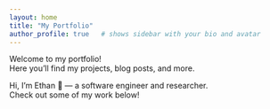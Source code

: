 ```yaml
---
layout: home
title: "My Portfolio"
author_profile: true   # shows sidebar with your bio and avatar
---
```


Welcome to my portfolio!  
Here you’ll find my projects, blog posts, and more.


Hi, I’m Ethan 👋 — a software engineer and researcher.  
Check out some of my work below!